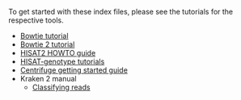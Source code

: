 To get started with these index files, please see the tutorials for the respective tools.

* [Bowtie tutorial](http://bowtie-bio.sourceforge.net/tutorial.shtml)
* [Bowtie 2 tutorial](http://bowtie-bio.sourceforge.net/bowtie2/manual.shtml#getting-started-with-bowtie-2-lambda-phage-example)
* [HISAT2 HOWTO guide](https://daehwankimlab.github.io/hisat2/howto/)
* [HISAT-genotype tutorials](https://daehwankimlab.github.io/hisat-genotype/tutorials/)
* [Centrifuge getting started guide](https://ccb.jhu.edu/software/centrifuge/manual.shtml#getting-started-with-centrifuge)
* Kraken 2 manual
    * [Classifying reads](https://github.com/DerrickWood/kraken2/wiki/Manual#classification)
